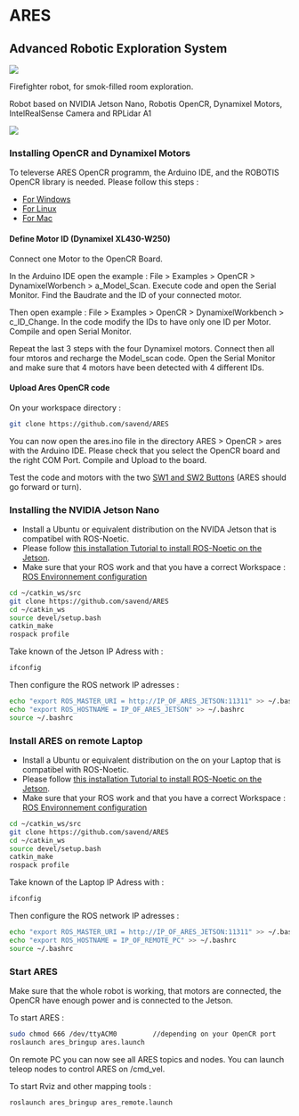 # ARES
## Advanced Robotic Exploration System
![](https://github.com/savend/ARES/ares_interface/src/ARESLOGO_Black.jpg)

Firefighter robot, for smok-filled room exploration.

Robot based on NVIDIA Jetson Nano, Robotis OpenCR, Dynamixel Motors, IntelRealSense Camera and RPLidar A1

![](https://github.com/savend/ARES/ares_robot.jpeg)

### Installing OpenCR and Dynamixel Motors

To televerse ARES OpenCR programm, the Arduino IDE, and the ROBOTIS OpenCR library is needed. Please follow this steps :
* [For Windows](https://emanual.robotis.com/docs/en/parts/controller/opencr10/#install-on-windows)
* [For Linux ](https://emanual.robotis.com/docs/en/parts/controller/opencr10/#arduino-ide)
* [For Mac](https://emanual.robotis.com/docs/en/parts/controller/opencr10/#install-on-mac)

#### Define Motor ID (Dynamixel XL430-W250)
Connect one Motor to the OpenCR Board.

In the Arduino IDE open the example : File > Examples > OpenCR > DynamixelWorbench > a_Model_Scan. Execute code and open the Serial Monitor. Find the Baudrate and the ID of your connected motor. 

Then open example : File > Examples > OpenCR > DynamixelWorkbench > c_ID_Change.
In the code modify the IDs to have only one ID per Motor. Compile and open Serial Monitor.

Repeat the last 3 steps with the four Dynamixel motors. Connect then all four mtoros and recharge the Model_scan code. Open the Serial Monitor and make sure that 4 motors have been detected with 4 different IDs.

#### Upload Ares OpenCR code

On your workspace directory :
```sh
git clone https://github.com/savend/ARES
```

You can now open the ares.ino file in the directory ARES > OpenCR > ares with the Arduino IDE. Please check that you select the OpenCR board and the right COM Port. Compile and Upload to the board.

Test the code and motors with the two [SW1 and SW2 Buttons](https://emanual.robotis.com/docs/en/parts/controller/opencr10/#push-switch) (ARES should go forward or turn).

### Installing the NVIDIA Jetson Nano

* Install a Ubuntu or equivalent distribution on the NVIDA Jetson that is compatibel with ROS-Noetic.
* Please follow [this installation Tutorial to install ROS-Noetic on the Jetson](http://wiki.ros.org/noetic/Installation).
* Make sure that your ROS work and that you have a correct Workspace : [ROS Environnement configuration](http://wiki.ros.org/ROS/Tutorials/InstallingandConfiguringROSEnvironment)

```sh
cd ~/catkin_ws/src
git clone https://github.com/savend/ARES
cd ~/catkin_ws
source devel/setup.bash
catkin_make
rospack profile
```
Take known of the Jetson IP Adress with :
```sh
ifconfig
```
Then configure the ROS network IP adresses :
```sh
echo "export ROS_MASTER_URI = http://IP_OF_ARES_JETSON:11311" >> ~/.bashrc
echo "export ROS_HOSTNAME = IP_OF_ARES_JETSON" >> ~/.bashrc
source ~/.bashrc
```

### Install ARES on remote Laptop

* Install a Ubuntu or equivalent distribution on the on your Laptop that is compatibel with ROS-Noetic.
* Please follow [this installation Tutorial to install ROS-Noetic on the Jetson](http://wiki.ros.org/noetic/Installation).
* Make sure that your ROS work and that you have a correct Workspace : [ROS Environnement configuration](http://wiki.ros.org/ROS/Tutorials/InstallingandConfiguringROSEnvironment)

```sh
cd ~/catkin_ws/src
git clone https://github.com/savend/ARES
cd ~/catkin_ws
source devel/setup.bash
catkin_make
rospack profile
```

Take known of the Laptop IP Adress with :
```sh
ifconfig
```
Then configure the ROS network IP adresses :
```sh
echo "export ROS_MASTER_URI = http://IP_OF_ARES_JETSON:11311" >> ~/.bashrc
echo "export ROS_HOSTNAME = IP_OF_REMOTE_PC" >> ~/.bashrc
source ~/.bashrc
```

### Start ARES

Make sure that the whole robot is working, that motors are connected, the OpenCR have enough power and is connected to the Jetson.

To start ARES :
```sh
sudo chmod 666 /dev/ttyACM0 		//depending on your OpenCR port
roslaunch ares_bringup ares.launch
```

On remote PC you can now see all ARES topics and nodes. You can launch teleop nodes to control ARES on /cmd_vel. 

To start Rviz and other mapping tools :
```sh
roslaunch ares_bringup ares_remote.launch
```
